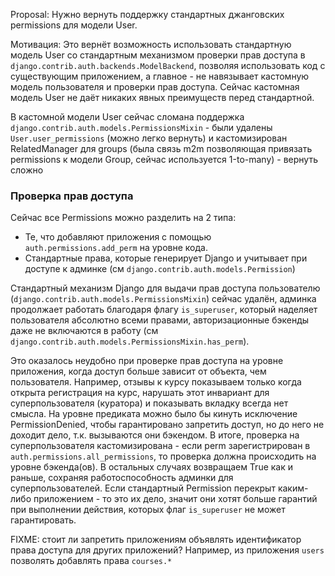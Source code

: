 Proposal: Нужно вернуть поддержку стандартных джанговских permissions для модели User.

Мотивация: Это вернёт возможность использовать стандартную модель User со стандартным механизмом проверки 
прав доступа в `django.contrib.auth.backends.ModelBackend`, позволяя использовать код с существующим приложением, 
а главное - не навязывает кастомную модель пользователя и проверки прав доступа.
Сейчас кастомная модель User не даёт никаких явных преимуществ перед стандартной.

В кастомной модели User сейчас сломана поддержка `django.contrib.auth.models.PermissionsMixin` - 
были удалены `User.user_permissions` (можно легко вернуть) и кастомизирован RelatedManager для groups 
(была связь m2m позволяющая привязать permissions к модели Group, сейчас используется 1-to-many) - вернуть сложно


### Проверка прав доступа

Сейчас все Permissions можно разделить на 2 типа:

* Те, что добавляют приложения с помощью `auth.permissions.add_perm` на уровне кода.
* Стандартные права, которые генерирует Django и учитывает при доступе к админке (см `django.contrib.auth.models.Permission`)

Стандартный механизм Django для выдачи прав доступа 
пользователю (`django.contrib.auth.models.PermissionsMixin`) сейчас удалён, 
админка продолжает работать благодаря флагу `is_superuser`, который 
наделяет пользователя абсолютно всеми правами, авторизационные бэкенды даже 
не включаются в работу (см `django.contrib.auth.models.PermissionsMixin.has_perm`).

Это оказалось неудобно при проверке прав доступа на уровне приложения, когда 
доступ больше зависит от объекта, чем пользователя. Например, отзывы к курсу 
показываем только когда открыта регистрация на курс, нарушать этот инвариант
для суперпользователя (куратора) и показывать вкладку всегда нет смысла. 
На уровне предиката можно было бы кинуть исключение PermissionDenied, чтобы 
гарантировано запретить доступ, но до него не доходит дело, т.к. вызываются они бэкендом. 
В итоге, проверка на суперпользователя кастомизирована - если perm 
зарегистрирован в `auth.permissions.all_permissions`, то проверка должна 
происходить на уровне бэкенда(ов). В остальных случаях возвращаем True как и 
раньше, сохраняя работоспособность админки для суперпользователей.
Если стандартный Permission перекрыт каким-либо приложением - то это их дело, 
значит они хотят больше гарантий при выполнении действия, которых 
флаг `is_superuser` не может гарантировать.

FIXME: стоит ли запретить приложениям объявлять идентификатор права 
доступа для других приложений? Например, из приложения `users` позволять 
добавлять права `courses.*`